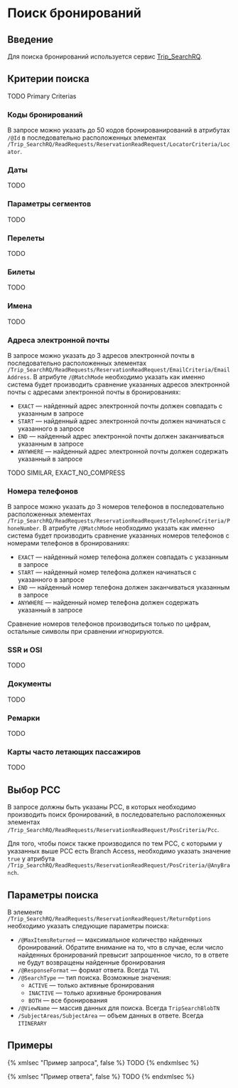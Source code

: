 # Поиск бронирований

## Введение

Для поиска бронирований используется сервис [Trip_SearchRQ](https://developer.sabre.com/docs/read/soap_apis/management/itinerary/search_for_itineraries/resources).

## Критерии поиска

TODO Primary Criterias

### Коды бронирований

В запросе можно указать до 50 кодов бронированирований в атрибутах ```/@Id``` в последовательно расположенных элементах ```/Trip_SearchRQ/ReadRequests/ReservationReadRequest/LocatorCriteria/Locator```.

### Даты

TODO

### Параметры сегментов

TODO

### Перелеты

TODO

### Билеты

TODO

### Имена

TODO

### Адреса электронной почты

В запросе можно указать до 3 адресов электронной почты в последовательно расположенных элементах ```/Trip_SearchRQ/ReadRequests/ReservationReadRequest/EmailCriteria/EmailAddress```. В атрибуте ```/@MatchMode``` необходимо указать как именно система будет производить сравнение указанных адресов электронной почты с адресами электронной почты в бронированиях:
- ```EXACT``` — найденный адрес электронной почты должен совпадать с указанным в запросе
- ```START``` — найденный адрес электронной почты должен начинаться с указанного в запросе
- ```END``` — найденный адрес электронной почты должен заканчиваться указанным в запросе
- ```ANYWHERE``` — найденный адрес электронной почты должен содержать указанный в запросе

TODO SIMILAR, EXACT_NO_COMPRESS

### Номера телефонов

В запросе можно указать до 3 номеров телефонов в последовательно расположенных элементах ```/Trip_SearchRQ/ReadRequests/ReservationReadRequest/TelephoneCriteria/PhoneNumber```. В атрибуте ```/@MatchMode``` необходимо указать как именно система будет производить сравнение указанных номеров телефонов с номерами телефонов в бронированиях:
- ```EXACT``` — найденный номер телефона должен совпадать с указанным в запросе
- ```START``` — найденный номер телефона должен начинаться с указанного в запросе
- ```END``` — найденный номер телефона должен заканчиваться указанным в запросе
- ```ANYWHERE``` — найденный номер телефона должен содержать указанный в запросе

Сравнение номеров телефонов производиться только по цифрам, остальные символы при сравнении игнорируются.

### SSR и OSI

TODO

### Документы

TODO

### Ремарки

TODO

### Карты часто летающих пассажиров

TODO

## Выбор PCC

В запросе должны быть указаны PCC, в которых необходимо производить поиск бронирований, в последовательно расположенных элементах ```/Trip_SearchRQ/ReadRequests/ReservationReadRequest/PosCriteria/Pcc```.

Для того, чтобы поиск также производился по тем PCC, с которыми у указанных выше PCC есть Branch Access, необходимо указать значение ```true``` у атрибута ```/Trip_SearchRQ/ReadRequests/ReservationReadRequest/PosCriteria/@AnyBranch```.

## Параметры поиска

В элементе ```/Trip_SearchRQ/ReadRequests/ReservationReadRequest/ReturnOptions``` необходимо указать следующие параметры поиска:
- ```/@MaxItemsReturned``` — максимальное количество найденных бронирований. Обратите внимание на то, что в случае, если число найденных бронирований превысит запрошенное число, то в ответе не будут возвращены найденные бронирования
- ```/@ResponseFormat``` — формат ответа. Всегда ```TVL```
- ```/@SearchType``` — тип поиска. Возможные значения:
    - ```ACTIVE``` — только активные бронирования
    - ```INACTIVE``` — только архивные бронирования
    - ```BOTH``` — все бронирования
- ```/@ViewName``` — массив данных для поиска. Всегда ```TripSearchBlobTN```
- ```/SubjectAreas/SubjectArea``` — объем данных в ответе. Всегда ```ITINERARY```

## Примеры

{% xmlsec "Пример запроса", false %}
TODO
{% endxmlsec %}

{% xmlsec "Пример ответа", false %}
TODO
{% endxmlsec %}